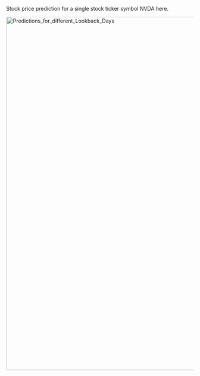 Stock price prediction for a single stock ticker symbol NVDA here.

<img width="950" alt="Predictions_for_different_Lookback_Days" src="https://github.com/user-attachments/assets/c0dae6a7-0df1-4b26-9afb-4396e0c3bd85">
